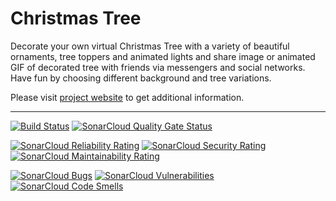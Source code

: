 # Christmas Tree

Decorate  your  own  virtual  Christmas  Tree  with  a variety of beautiful
ornaments, tree toppers and animated lights and share image or animated GIF
of decorated tree with friends via messengers and social networks. Have fun
by choosing different background and tree variations.

Please  visit  [project  website](https://christmastree.sourceforge.io/) to
get additional information.

---

[![Build Status](https://github.com/christmas-tree-mobile/christmastree-android/actions/workflows/build.yml/badge.svg?branch=rustore)](https://github.com/christmas-tree-mobile/christmastree-android/actions/workflows/build.yml?query=branch%3Arustore)
[![SonarCloud Quality Gate Status](https://sonarcloud.io/api/project_badges/measure?project=christmas-tree-mobile_christmastree-android&metric=alert_status)](https://sonarcloud.io/dashboard?id=christmas-tree-mobile_christmastree-android)

[![SonarCloud Reliability Rating](https://sonarcloud.io/api/project_badges/measure?project=christmas-tree-mobile_christmastree-android&metric=reliability_rating)](https://sonarcloud.io/dashboard?id=christmas-tree-mobile_christmastree-android)
[![SonarCloud Security Rating](https://sonarcloud.io/api/project_badges/measure?project=christmas-tree-mobile_christmastree-android&metric=security_rating)](https://sonarcloud.io/dashboard?id=christmas-tree-mobile_christmastree-android)
[![SonarCloud Maintainability Rating](https://sonarcloud.io/api/project_badges/measure?project=christmas-tree-mobile_christmastree-android&metric=sqale_rating)](https://sonarcloud.io/dashboard?id=christmas-tree-mobile_christmastree-android)

[![SonarCloud Bugs](https://sonarcloud.io/api/project_badges/measure?project=christmas-tree-mobile_christmastree-android&metric=bugs)](https://sonarcloud.io/dashboard?id=christmas-tree-mobile_christmastree-android)
[![SonarCloud Vulnerabilities](https://sonarcloud.io/api/project_badges/measure?project=christmas-tree-mobile_christmastree-android&metric=vulnerabilities)](https://sonarcloud.io/dashboard?id=christmas-tree-mobile_christmastree-android)
[![SonarCloud Code Smells](https://sonarcloud.io/api/project_badges/measure?project=christmas-tree-mobile_christmastree-android&metric=code_smells)](https://sonarcloud.io/dashboard?id=christmas-tree-mobile_christmastree-android)

